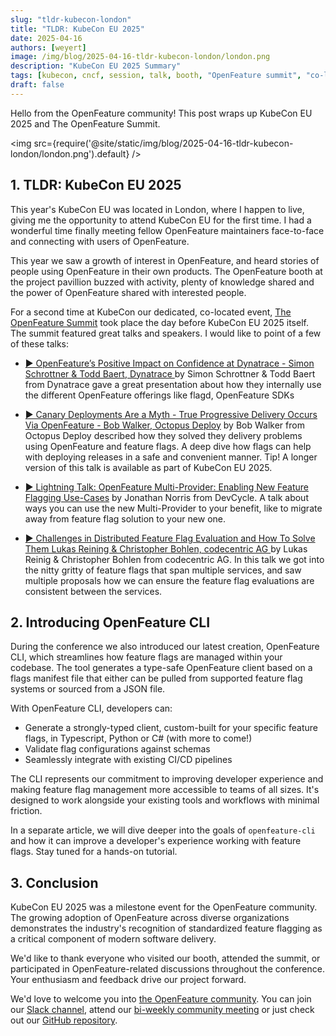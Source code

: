 ```yaml
---
slug: "tldr-kubecon-london"
title: "TLDR: KubeCon EU 2025"
date: 2025-04-16
authors: [weyert]
image: /img/blog/2025-04-16-tldr-kubecon-london/london.png
description: "KubeCon EU 2025 Summary"
tags: [kubecon, cncf, session, talk, booth, "OpenFeature summit", "co-located"]
draft: false
---
```


Hello from the OpenFeature community! This post wraps up KubeCon EU 2025 and The OpenFeature Summit.

<!-- truncate -->

<img src={require('@site/static/img/blog/2025-04-16-tldr-kubecon-london/london.png').default} />

## 1. TLDR: KubeCon EU 2025

This year's KubeCon EU was located in London, where I happen to live, giving me the opportunity to attend KubeCon EU for the first time. I had a wonderful time finally meeting fellow OpenFeature maintainers face-to-face and connecting with users of OpenFeature.

This year we saw a growth of interest in OpenFeature, and heard stories of people using OpenFeature in their own products. The OpenFeature booth at the project pavillion buzzed with activity, plenty of knowledge shared and the power of OpenFeature shared with interested people.

For a second time at KubeCon our dedicated, co-located event, <a href="https://events.linuxfoundation.org/kubecon-cloudnativecon-europe/co-located-events/openfeature-summit">The OpenFeature Summit</a> took place the day before KubeCon EU 2025 itself. The summit featured great talks and speakers. I would like to point of a few of these talks:

- <a href="https://colocatedeventseu2025.sched.com/event/1u5kz/openfeatures-positive-impact-on-confidence-at-dynatrace-simon-schrottner-todd-baert-dynatrace">▶️ OpenFeature’s Positive Impact on Confidence at Dynatrace - Simon Schrottner &amp; Todd Baert, Dynatrace </a> by Simon Schrottner &amp; Todd Baert from Dynatrace gave a great presentation about how they internally use the different OpenFeature offerings like flagd, OpenFeature SDKs

- <a href="https://colocatedeventseu2025.sched.com/event/1u5l8/canary-deployments-are-a-myth-true-progressive-delivery-occurs-via-openfeature-bob-walker-octopus-deploy">▶️ Canary Deployments Are a Myth - True Progressive Delivery Occurs Via OpenFeature - Bob Walker, Octopus Deploy</a> by Bob Walker from Octopus Deploy described how they solved they delivery problems using OpenFeature and feature flags. A deep dive how flags can help with deploying releases in a safe and convenient manner. Tip! A longer version of this talk is available as part of KubeCon EU 2025.

- <a href="https://colocatedeventseu2025.sched.com/event/1u5lH/cl-lightning-talk-openfeature-multi-provider-enabling-new-feature-flagging-use-cases-jonathan-norris-devcycle">▶️ Lightning Talk: OpenFeature Multi-Provider: Enabling New Feature Flagging Use-Cases</a> by Jonathan Norris from DevCycle. A talk about ways you can use the new Multi-Provider to your benefit, like to migrate away from feature flag solution to your new one.

- <a href="https://colocatedeventseu2025.sched.com/event/1u5lB/challenges-in-distributed-feature-flag-evaluation-and-how-to-solve-them-lukas-reining-christopher-bohlen-codecentric-ag">▶️ Challenges in Distributed Feature Flag Evaluation and How To Solve Them Lukas Reining &amp; Christopher Bohlen, codecentric AG </a> by Lukas Reinig &amp; Christopher Bohlen from codecentric AG. In this talk we got into the nitty gritty of feature flags that span multiple services, and saw multiple proposals how we can ensure the feature flag evaluations are consistent between the services.

## 2. Introducing OpenFeature CLI

During the conference we also introduced our latest creation, OpenFeature CLI, which streamlines how feature flags are managed within your codebase. The tool generates a type-safe OpenFeature client based on a flags manifest file that either can be pulled from supported feature flag systems or sourced from a JSON file.

With OpenFeature CLI, developers can:
- Generate a strongly-typed client, custom-built for your specific feature flags, in Typescript, Python or C# (with more to come!)
- Validate flag configurations against schemas
- Seamlessly integrate with existing CI/CD pipelines

The CLI represents our commitment to improving developer experience and making feature flag management more accessible to teams of all sizes. It's designed to work alongside your existing tools and workflows with minimal friction.

In a separate article, we will dive deeper into the goals of `openfeature-cli` and how it can improve a developer's experience working with feature flags. Stay tuned for a hands-on tutorial.

## 3. Conclusion

KubeCon EU 2025 was a milestone event for the OpenFeature community. The growing adoption of OpenFeature across diverse organizations demonstrates the industry's recognition of standardized feature flagging as a critical component of modern software delivery. 

We'd like to thank everyone who visited our booth, attended the summit, or participated in OpenFeature-related discussions throughout the conference. Your enthusiasm and feedback drive our project forward. 

We'd love to welcome you into [the OpenFeature community](/community/). You can join our [Slack channel](https://cloud-native.slack.com/archives/C0344AANLA1), attend our [bi-weekly community meeting](/community/#community-meetings) or just check out our [GitHub repository](https://github.com/open-feature).